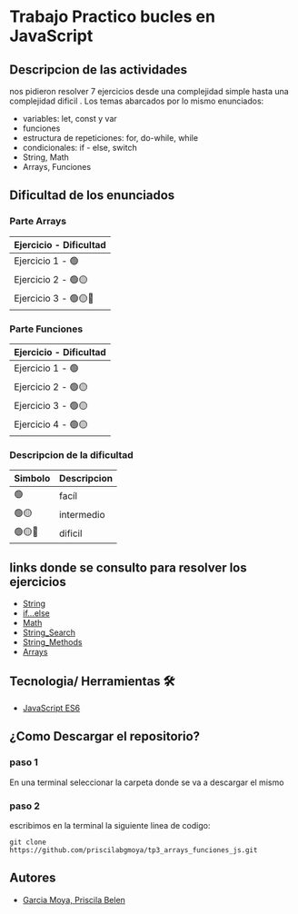 # Trabajo Practico bucles en JavaScript

## Descripcion de las actividades 
nos pidieron resolver 7 ejercicios desde una complejidad simple hasta una complejidad dificil .
Los temas abarcados por lo mismo enunciados: 
- variables: let, const y var
- funciones 
- estructura de repeticiones: for, do-while, while
- condicionales: if - else, switch
- String, Math
- Arrays, Funciones

## Dificultad de los enunciados
### Parte Arrays
|Ejercicio - Dificultad  |
|-----------------------|
|Ejercicio 1 -  🟢     |   
|Ejercicio 2 - 🟢🟡      |        
|Ejercicio 3 - 🟢🟡🔴      |   
### Parte Funciones 
|Ejercicio - Dificultad  |
|-----------------------|
|Ejercicio 1 -  🟢     |   
|Ejercicio 2 - 🟢🟡      |      
|Ejercicio 3 - 🟢🟡   |   
|Ejercicio 4 - 🟢🟡    |     
### Descripcion de la dificultad

|Simbolo  |Descripcion |
|---------|---------|
|🟢   |     facíl           |
|🟢🟡    |    intermedio   |
|🟢🟡🔴     |     dificil          |

## links donde se consulto para resolver los ejercicios
- [String](https://developer.mozilla.org/es/docs/Web/JavaScript/Reference/Global_Objects/String)
- [if...else](https://developer.mozilla.org/es/docs/Web/JavaScript/Reference/Statements/if...else)
- [Math](https://www.w3schools.com/js/js_math.asp)
- [String_Search](https://www.w3schools.com/js/js_string_search.asp)
- [String_Methods](https://www.w3schools.com/js/js_string_methods.asp)
- [Arrays](https://developer.mozilla.org/es/docs/Web/JavaScript/Reference/Global_Objects/Array)

## Tecnologia/ Herramientas 🛠️
- [JavaScript ES6](https://developer.mozilla.org/es/docs/Web/JavaScript)

## ¿Como Descargar el repositorio?
### paso 1 
En una terminal seleccionar la carpeta donde se va a descargar el mismo
### paso 2 
escribimos en la terminal la siguiente linea de codigo: 
```
git clone https://github.com/priscilabgmoya/tp3_arrays_funciones_js.git
```
## Autores 
- [Garcia Moya, Priscila Belen](https://github.com/priscilabgmoya)